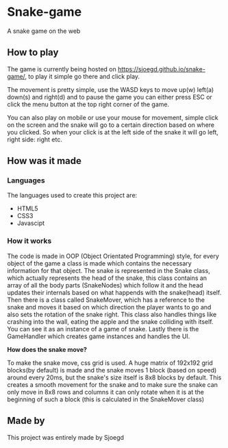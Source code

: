 # Snake-game
A snake game on the web

## How to play 
 The game is currently being hosted on https://sjoegd.github.io/snake-game/,
 to play it simple go there and click play.
 
 The movement is pretty simple, use the WASD keys to move up(w) left(a) down(s) and right(d)
 and to pause the game you can either press ESC or click the menu button at the top right corner of the game.
 
 You can also play on mobile or use your mouse for movement, simple click on the screen and the snake will go
 to a certain direction based on where you clicked. So when your click is at the left side of the snake it will go left, right side: right etc.
 

## How was it made
### Languages
The languages used to create this project are:
- HTML5
- CSS3
- Javascipt

### How it works 
The code is made in OOP (Object Orientated Programming) style,
for every object of the game a class is made which contains the necessary information for that object.
The snake is represented in the Snake class, which actually represents the head of the snake, this class contains an array of all the body parts (SnakeNodes) which follow it and the head updates their internals based on what happends with the snake(head) itself. Then there is a class called SnakeMover, which has a reference to the snake and moves it based on which direction the player wants to go and also sets the rotation of the snake right. This class also handles things like crashing into the wall, eating the apple and the snake colliding with itself. You can see it as an instance of a game of snake. Lastly there is the GameHandler which creates game instances and handles the UI.
    
__How does the snake move?__

To make the snake move, css grid is used. A huge matrix of 192x192 grid blocks(by default) is made and the snake moves 1 block (based on speed) around every 20ms, but the snake's size itself is 8x8 blocks by default. This creates a smooth movement for the snake and to make sure the snake can only move in 8x8 rows and columns it can only rotate when it is at the beginning of such a block (this is calculated in the SnakeMover class)

## Made by
This project was entirely made by Sjoegd

